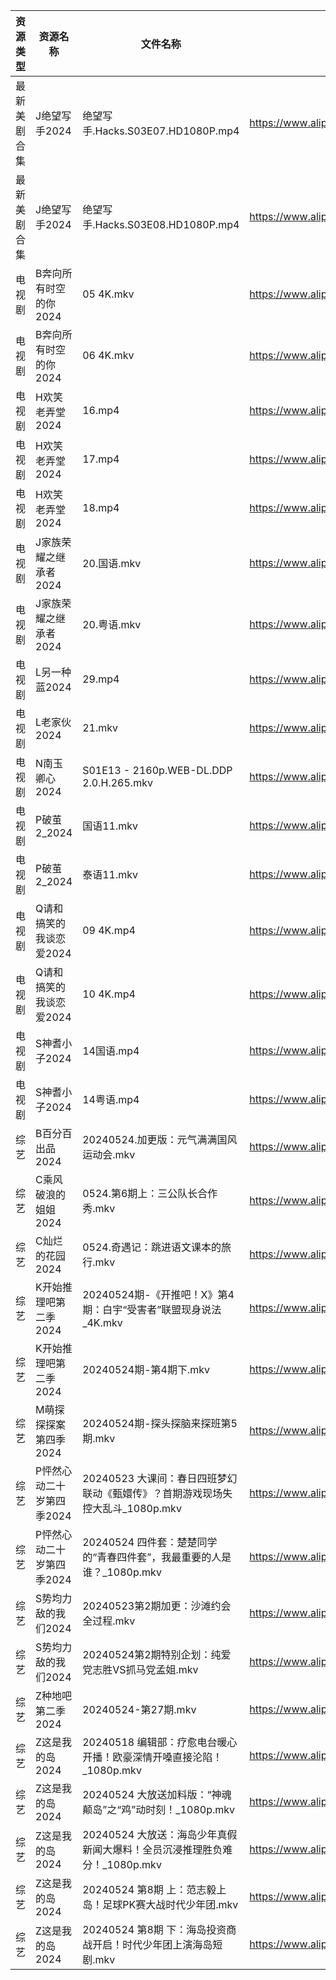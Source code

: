| 资源类型   | 资源名称            | 文件名称                                             | 分享链接                                 | 更新时间                |
| ------ | --------------- | ------------------------------------------------ | ------------------------------------ | ------------------- |
| 最新美剧合集 | J绝望写手2024       | 绝望写手.Hacks.S03E07.HD1080P.mp4                    | https://www.alipan.com/s/79JwjBjHgss | 2024-05-24 14:06:00 |
| 最新美剧合集 | J绝望写手2024       | 绝望写手.Hacks.S03E08.HD1080P.mp4                    | https://www.alipan.com/s/79JwjBjHgss | 2024-05-24 14:05:59 |
| 电视剧    | B奔向所有时空的你2024   | 05 4K.mkv                                        | https://www.alipan.com/s/jgSBmrur6EC | 2024-05-24 14:05:07 |
| 电视剧    | B奔向所有时空的你2024   | 06 4K.mkv                                        | https://www.alipan.com/s/jgSBmrur6EC | 2024-05-24 14:05:07 |
| 电视剧    | H欢笑老弄堂2024      | 16.mp4                                           | https://www.alipan.com/s/aQHrpgJiHnZ | 2024-05-24 10:05:52 |
| 电视剧    | H欢笑老弄堂2024      | 17.mp4                                           | https://www.alipan.com/s/aQHrpgJiHnZ | 2024-05-24 10:05:52 |
| 电视剧    | H欢笑老弄堂2024      | 18.mp4                                           | https://www.alipan.com/s/aQHrpgJiHnZ | 2024-05-24 10:05:52 |
| 电视剧    | J家族荣耀之继承者2024   | 20.国语.mkv                                        | https://www.alipan.com/s/nQdG1mVtEPN | 2024-05-24 14:05:57 |
| 电视剧    | J家族荣耀之继承者2024   | 20.粤语.mkv                                        | https://www.alipan.com/s/nQdG1mVtEPN | 2024-05-24 14:05:56 |
| 电视剧    | L另一种蓝2024       | 29.mp4                                           | https://www.alipan.com/s/35EvvpwSGdk | 2024-05-24 22:07:01 |
| 电视剧    | L老家伙2024        | 21.mkv                                           | https://www.alipan.com/s/bWF8muEKVZh | 2024-05-24 20:06:48 |
| 电视剧    | N南玉卿心2024       | S01E13 - 2160p.WEB-DL.DDP 2.0.H.265.mkv          | https://www.alipan.com/s/TwkuXQKfGqm | 2024-05-24 18:08:04 |
| 电视剧    | P破茧2_2024       | 国语11.mkv                                         | https://www.alipan.com/s/FL9GZXhVoDa | 2024-05-24 14:06:52 |
| 电视剧    | P破茧2_2024       | 泰语11.mkv                                         | https://www.alipan.com/s/FL9GZXhVoDa | 2024-05-24 14:06:52 |
| 电视剧    | Q请和搞笑的我谈恋爱2024  | 09 4K.mp4                                        | https://www.alipan.com/s/fgNFxqmShaR | 2024-05-24 14:07:13 |
| 电视剧    | Q请和搞笑的我谈恋爱2024  | 10 4K.mp4                                        | https://www.alipan.com/s/fgNFxqmShaR | 2024-05-24 14:07:12 |
| 电视剧    | S神耆小子2024       | 14国语.mp4                                         | https://www.alipan.com/s/YUHzska9nMA | 2024-05-24 00:07:30 |
| 电视剧    | S神耆小子2024       | 14粤语.mp4                                         | https://www.alipan.com/s/YUHzska9nMA | 2024-05-24 00:07:29 |
| 综艺     | B百分百出品2024      | 20240524.加更版：元气满满国风运动会.mkv                       | https://www.alipan.com/s/N2RcoMVTDZC | 2024-05-24 14:08:54 |
| 综艺     | C乘风破浪的姐姐2024    | 0524.第6期上：三公队长合作秀.mkv                            | https://www.alipan.com/s/z2ZQFhKX5nR | 2024-05-24 14:08:59 |
| 综艺     | C灿烂的花园2024      | 0524.奇遇记：跳进语文课本的旅行.mkv                           | https://www.alipan.com/s/cusw5oJaLFV | 2024-05-24 14:09:14 |
| 综艺     | K开始推理吧第二季2024   | 20240524期-《开推吧！X》第4期：白宇“受害者”联盟现身说法_4K.mkv        | https://www.alipan.com/s/1KidtWGLx2b | 2024-05-24 20:10:08 |
| 综艺     | K开始推理吧第二季2024   | 20240524期-第4期下.mkv                               | https://www.alipan.com/s/1KidtWGLx2b | 2024-05-24 22:11:06 |
| 综艺     | M萌探探探案第四季2024   | 20240524期-探头探脑来探班第5期.mkv                         | https://www.alipan.com/s/CT8S7QehFWz | 2024-05-24 20:10:13 |
| 综艺     | P怦然心动二十岁第四季2024 | 20240523 大课间：春日四班梦幻联动《甄嬛传》？首期游戏现场失控大乱斗_1080p.mkv | https://www.alipan.com/s/ha4xzKnmVsm | 2024-05-24 14:09:58 |
| 综艺     | P怦然心动二十岁第四季2024 | 20240524 四件套：楚楚同学的“青春四件套”，我最重要的人是谁？_1080p.mkv    | https://www.alipan.com/s/ha4xzKnmVsm | 2024-05-24 14:09:58 |
| 综艺     | S势均力敌的我们2024    | 20240523第2期加更：沙滩约会全过程.mkv                        | https://www.alipan.com/s/XsFhEtje2h7 | 2024-05-24 14:10:11 |
| 综艺     | S势均力敌的我们2024    | 20240524第2期特别企划：纯爱党志胜VS抓马党孟姐.mkv                 | https://www.alipan.com/s/XsFhEtje2h7 | 2024-05-24 14:10:11 |
| 综艺     | Z种地吧第二季2024     | 20240524-第27期.mkv                                | https://www.alipan.com/s/G47r6Pn4GFV | 2024-05-24 14:10:35 |
| 综艺     | Z这是我的岛2024      | 20240518 编辑部：疗愈电台暖心开播！欧豪深情开嗓直接沦陷！_1080p.mkv      | https://www.alipan.com/s/9PXRZVhrjvh | 2024-05-24 14:10:39 |
| 综艺     | Z这是我的岛2024      | 20240524 大放送加料版：“神魂颠岛”之“鸡”动时刻！_1080p.mkv         | https://www.alipan.com/s/9PXRZVhrjvh | 2024-05-24 14:10:39 |
| 综艺     | Z这是我的岛2024      | 20240524 大放送：海岛少年真假新闻大爆料！全员沉浸推理胜负难分！_1080p.mkv   | https://www.alipan.com/s/9PXRZVhrjvh | 2024-05-24 14:10:39 |
| 综艺     | Z这是我的岛2024      | 20240524 第8期 上：范志毅上岛！足球PK赛大战时代少年团.mkv            | https://www.alipan.com/s/9PXRZVhrjvh | 2024-05-24 14:10:38 |
| 综艺     | Z这是我的岛2024      | 20240524 第8期 下：海岛投资商战开启！时代少年团上演海岛短剧.mkv          | https://www.alipan.com/s/9PXRZVhrjvh | 2024-05-24 14:10:38 |
